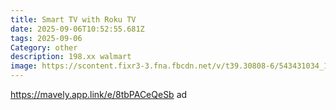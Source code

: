 ```yaml
---
title: Smart TV with Roku TV
date: 2025-09-06T10:52:55.681Z
tags: 2025-09-06
Category: other
description: 198.xx walmart
image: https://scontent.fixr3-3.fna.fbcdn.net/v/t39.30808-6/543431034_122181982484460521_3528689439248738854_n.webp?stp=dst-jpg_p526x296_tt6&_nc_cat=101&ccb=1-7&_nc_sid=aa7b47&_nc_ohc=IWGsTsefTAgQ7kNvwH7bFLM&_nc_oc=AdmtYkPf0UWP-sSWL0qWO1VTrjgvZCz_1__JF7JpYpqUxzC1QVmXWCut9gL49ZOCbTpivUMH8uG9zey_mR0jAJKU&_nc_zt=23&_nc_ht=scontent.fixr3-3.fna&_nc_gid=ppkWIxviQbYCntlT0YNWyA&oh=00_Afa0un6YRbdkxsKhGA9R5ixmsW7_PSTLo_AytBnEpMM41g&oe=68C1DAFF
---
```

https://mavely.app.link/e/8tbPACeQeSb  ad
